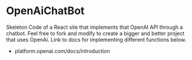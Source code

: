 # OpenAiChatBot
Skeleton Code of a React site that implements that OpenAI API through a chatbot. Feel free to fork and modify to create a bigger and better project that uses OpenAi. Link to docs for implementing different functions below.
- platform.openai.com/docs/introduction
